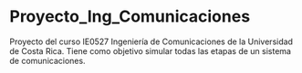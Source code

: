 # Proyecto_Ing_Comunicaciones
Proyecto del curso IE0527 Ingeniería de Comunicaciones de la Universidad de Costa Rica. Tiene como objetivo simular todas las etapas de un sistema de comunicaciones.

